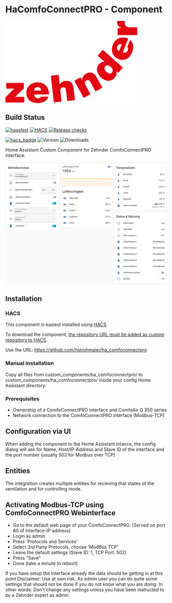 # HaComfoConnectPRO - Component
![Zehnder logo](/zehnder.png)

## Build Status

[![hassfest](https://github.com/hstrohmaier/ha_comfoconnectpro/actions/workflows/hassfest.yaml/badge.svg)](https://github.com/hstrohmaier/ha_comfoconnectpro/actions/workflows/hassfest.yaml)
[![HACS](https://github.com/hstrohmaier/ha_comfoconnectpro/actions/workflows/hacs.yaml/badge.svg)](https://github.com/hstrohmaier/ha_comfoconnectpro/actions/workflows/hacs.yaml)
[![Release checks](https://github.com/hstrohmaier/ha_comfoconnectpro/actions/workflows/release.yaml/badge.svg)](https://github.com/hstrohmaier/ha_comfoconnectpro/actions/workflows/release.yaml)


[![hacs_badge](https://img.shields.io/badge/HACS-Default-orange.svg)](https://github.com/hacs/integration)
![Version](https://img.shields.io/github/v/release/hstrohmaier/ha_comfoconnectpro?style=plastic)
![Downloads](https://img.shields.io/github/downloads/hstrohmaier/ha_comfoconnectpro/total)

Home Assistant Custom Component for Zehnder ComfoConnectPRO interface. 

![Example screenshot of dashboard](/Screenshot.png)

## Installation

### HACS

This component is easiest installed using [HACS](https://github.com/custom-components/hacs).

To download the component, [the repository URL must be added as custom repository to HACS](https://hacs.xyz/docs/faq/custom_repositories/).

Use the URL: https://github.com/hstrohmaier/ha_comfoconnectpro

### Manual installation

Copy all files from custom_components/ha_comfoconnectpro/ to custom_components/ha_comfoconnectpro/ inside your config Home Assistant directory.

### Prerequisites
- Ownership of a ComfoConnectPRO interface and ComfoAir Q 350 series
- Network connection to the ComfoConnectPRO interface (Modbus-TCP)

## Configuration via UI
When adding the component to the Home Assistant intance, the config dialog will ask for Name, Host/IP-Address and Slave ID of the interface and the port number (usually 502 for Modbus over TCP)

## Entities

The integration creates multiple entities for recieving that states of the ventilation and for controlling mode.

## Activating Modbus-TCP using ComfoConnectPRO Webinterface
- Go to the default web page of your ComfoConnectPRO. (Served on port 80 of Interface-IP address)
- Login as admin
- Press 'Protocols and Services'
- Select 3rd Party Protocols, choose 'ModBus TCP'
- Leave the default settings (Slave ID: 1, TCP Port: 502)
- Press "Save"
- Done (take a minute to reboot)

If you have setup the interface already the data should be getting in at this point
Disclaimer: Use at own risk. As admin user you can do quite some settings that should not be done if you do not know what you are doing. In other words: Don't change any settings unless you have been instructed to by a Zehnder expert as admin.
